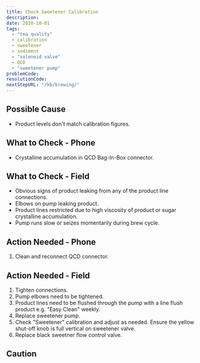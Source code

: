 ```yaml
---
title: Check Sweetener Calibration
description:
date: 2020-10-01
tags:
  - "tea quality"
  - calibration
  - sweetener
  - sediment
  - "solenoid valve"
  - QCD
  - "sweetener pump"
problemCode: 
resolutionCode: 
nextStepURL: "/kb/brewing/"
---
```

## Possible Cause

- Product levels don't match calibration figures.

## What to Check - Phone

- Crystalline accumulation in QCD Bag-In-Box connector.

## What to Check - Field

- Obvious signs of product leaking from any of the product line connections.
- Elbows on pump leaking product.
- Product lines restricted due to high viscosity of product or sugar crystalline accumulation.
- Pump runs slow or seizes momentarily during brew cycle.

## Action Needed - Phone

1) Clean and reconnect QCD connector.

## Action Needed - Field

1) Tighten connections.
2) Pump elbows need to be tightened.
3) Product lines need to be flushed through the pump with a line flush product e.g. "Easy Clean" weekly.
4) Replace sweetener pump.
5) Check "Sweetener" calibration and adjust as needed. Ensure the yellow shut-off knob is full vertical on sweetener valve.
6) Replace black sweetner flow control valve.

## Caution
